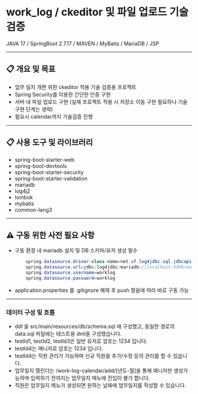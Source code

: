 # work_log / ckeditor 및 파일 업로드 기술 검증
JAVA 17 / SpringBoot 2.7.17 / MAVEN / MyBatis / MariaDB / JSP

---

## 📋 개요 및 목표

- 업무 일지 개편 위한 ckeditor 적용 기술 검증용 프로젝트
- Spring Security를 이용한 간단한 인증 구현
- 서버 내 파일 업로드 구현 (실제 프로젝트 적용 시 저장소 이동 구현 필요하나 기술 구현 단계는 생략)
- 필요시 calendar까지 기술검증 진행

---

## 📋 사용 도구 및 라이브러리

- spring-boot-starter-web
- spring-boot-devtools
- spring-boot-starter-security
- spring-boot-starter-validation
- mariadb
- log4j2
- lombok
- mybatis
- common-lang3

---

## ⚠️ 구동 위한 사전 필요 사항

- 구동 환경 내 mariadb 설치 및 DB 스키마/유저 생성 필수
    ```java
        spring.datasource.driver-class-name=net.sf.log4jdbc.sql.jdbcapi.DriverSpy
        spring.datasource.url=jdbc:log4jdbc:mariadb://localhost:3306/worklog
        spring.datasource.username=worklog
        spring.datasource.password=worklog
    ```
- application.properties 를 .gitignore 해제 후 push 했음에 따라 바로 구동 가능

---

### 데이터 구성 및 흐름

- ddl 을 src/main/resources/db/schema.sql 에 구성했고, 동일한 경로의 data.sql 파일에는 테스트용 dml을 구성했습니다.
- testId1, testId2, testId3은 일반 유저로 암호는 1234 입니다.
- testId4는 매니저로 암호는 1234 입니다.
- testId4는 직원 관리가 가능하며 신규 직원을 추가/수정 등의 관리를 할 수 있습니다.
- 업무일지 캘린더는 /work-log-calendar/add/[년도-월]을 통해 매니저만 생성가능하며 입력하기 전까지는 업무일지 메뉴에 진입이 불가 합니다.
- 직원은 업무일지 메뉴가 생성되면 원하는 날짜에 업무일지를 작성할 수 있습니다.
